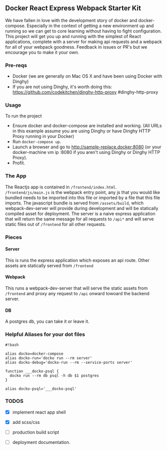 ## Docker React Express Webpack Starter Kit

We have fallen in love with the development story of docker and docker-compose. Especially in the
context of getting a new environment up and running so we can get to core learning without having
to fight configuration. This project will get you up and running with the simplest of React
applications, complete with a server for making api requests and a webpack for all of your webpack
goodness. Feedback in issues or PR's but we encourage you to make it your own.

### Pre-reqs

* Docker (we are generally on Mac OS X and have been using Docker with Dinghy)
* If you are not using Dinghy, it's worth doing this: https://github.com/codekitchen/dinghy-http-proxy
#dinghy-http-proxy

### Usage

To run the project

* Ensure docker and docker-compose are installed and working. (All URLs in this example assume you are
using Dinghy or have Dinghy HTTP Proxy running in your Docker)
* Run `docker-compose up`.
* Launch a browser and go to http://sample-replace.docker:8080 (or your docker-machine vm ip :8080 if
you aren't using Dinghy or Dinghy HTTP Proxy).
* Profit.

### The App

The Reactjs app is contained in `/frontend/index.html`.  `/frontend/js/main.js` is the webpack entry
point, any js that you would like bundled needs to be imported into this file or imported by a file
that this file imports. The javascript bundle is served from `/assets/build`, which webpack-dev-server
will provide during development and will be statically compiled asset for deployment. The server is a
naive express application that will return the same message for all requests to `/api*` and will serve
static files out of `/frontend` for all other requests.

### Pieces

#### Server

This is runs the express application which exposes an api route. Other assets are statically served
from `/frontend`

#### Webpack

This runs a webpack-dev-server that will serve the static assets from `/frontend` and proxy any
request to `/api` onward towoard the backend server.

#### DB

A postgres db, you can take it or leave it.

### Helpful Aliases for your dot files

```
#!bash

alias docko=docker-compose 
alias docko-run='docko run --rm server' 
alias docko-debug='docko-run --rm --service-ports server'

function ___docko-psql {   
  docko run --rm db psql -h db $1 postgres 
}

alias docko-psql='___docko-psql'
```


### TODOS

- [x] implement react app shell
- [x] add scss/css
- [ ] production build script
- [ ] deployment documentation.

